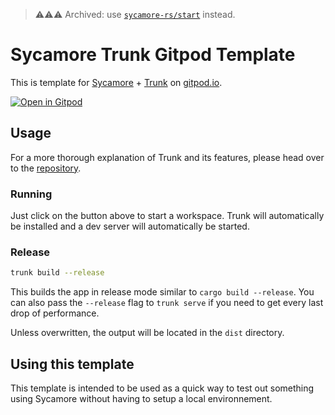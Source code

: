 > ⚠️⚠️⚠️ Archived: use [`sycamore-rs/start`](https://github.com/sycamore-rs/start) instead.

# Sycamore Trunk Gitpod Template

This is template for [Sycamore](https://github.com/sycamore-rs/sycamore) + [Trunk](https://trunkrs.dev/) on [gitpod.io](https://www.gitpod.io).

[![Open in Gitpod](https://gitpod.io/button/open-in-gitpod.svg)](https://gitpod.io/#https://github.com/sycamore-rs/sycamore-trunk-gitpod-template)

## Usage

For a more thorough explanation of Trunk and its features, please head over to the [repository](https://github.com/thedodd/trunk).

### Running

Just click on the button above to start a workspace. Trunk will automatically be installed and a dev server will automatically be started.

### Release

```bash
trunk build --release
```

This builds the app in release mode similar to `cargo build --release`.
You can also pass the `--release` flag to `trunk serve` if you need to get every last drop of performance.

Unless overwritten, the output will be located in the `dist` directory.

## Using this template

This template is intended to be used as a quick way to test out something using Sycamore without having to setup a local environnement.
